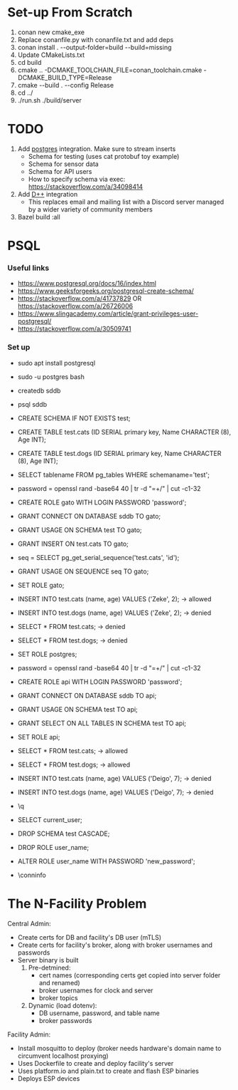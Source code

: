 # Set-up From Scratch
1. conan new cmake_exe
2. Replace conanfile.py with conanfile.txt and add deps
3. conan install . --output-folder=build --build=missing
4. Update CMakeLists.txt
5. cd build 
6. cmake .. -DCMAKE_TOOLCHAIN_FILE=conan_toolchain.cmake -DCMAKE_BUILD_TYPE=Release
8. cmake --build . --config Release
8. cd ../
9. ./run.sh ./build/server

# TODO
1. Add [postgres](https://conan.io/center/recipes/libpqxx?version=7.10.0) integration. Make sure to stream inserts
    - Schema for testing (uses cat protobuf toy example)
    - Schema for sensor data
    - Schema for API users
    - How to specify schema via exec: https://stackoverflow.com/a/34098414
2. Add [D++](https://conan.io/center/recipes/dpp?version=10.0.35) integration
    - This replaces email and mailing list with a Discord server managed by a wider variety of community members
3. Bazel build :all

# PSQL
### Useful links
- https://www.postgresql.org/docs/16/index.html
- https://www.geeksforgeeks.org/postgresql-create-schema/
- https://stackoverflow.com/a/41737829 OR https://stackoverflow.com/a/26726006
- https://www.slingacademy.com/article/grant-privileges-user-postgresql/
- https://stackoverflow.com/a/30509741

### Set up
- sudo apt install postgresql
- sudo -u postgres bash
- createdb sddb
- psql sddb
- CREATE SCHEMA IF NOT EXISTS test;
- CREATE TABLE test.cats (ID SERIAL primary key, Name CHARACTER (8), Age INT);
- CREATE TABLE test.dogs (ID SERIAL primary key, Name CHARACTER (8), Age INT);
- SELECT tablename FROM pg_tables WHERE schemaname='test';
- password = openssl rand -base64 40 | tr -d "=+/" | cut -c1-32
- CREATE ROLE gato WITH LOGIN PASSWORD 'password';
- GRANT CONNECT ON DATABASE sddb TO gato;
- GRANT USAGE ON SCHEMA test TO gato;
- GRANT INSERT ON test.cats TO gato;
- seq = SELECT pg_get_serial_sequence('test.cats', 'id');
- GRANT USAGE ON SEQUENCE seq TO gato;
- SET ROLE gato;
- INSERT INTO test.cats (name, age) VALUES ('Zeke', 2); -> allowed
- INSERT INTO test.dogs (name, age) VALUES ('Zeke', 2); -> denied
- SELECT * FROM test.cats; -> denied
- SELECT * FROM test.dogs; -> denied
- SET ROLE postgres;
- password = openssl rand -base64 40 | tr -d "=+/" | cut -c1-32
- CREATE ROLE api WITH LOGIN PASSWORD 'password';
- GRANT CONNECT ON DATABASE sddb TO api;
- GRANT USAGE ON SCHEMA test TO api;
- GRANT SELECT ON ALL TABLES IN SCHEMA test TO api;
- SET ROLE api;
- SELECT * FROM test.cats; -> allowed
- SELECT * FROM test.dogs; -> allowed
- INSERT INTO test.cats (name, age) VALUES ('Deigo', 7); -> denied
- INSERT INTO test.dogs (name, age) VALUES ('Deigo', 7); -> denied
- \q

- SELECT current_user;
- DROP SCHEMA test CASCADE;
- DROP ROLE user_name;
- ALTER ROLE user_name WITH PASSWORD 'new_password';
- \conninfo

# The N-Facility Problem
Central Admin:
- Create certs for DB and facility's DB user (mTLS)
- Create certs for facility's broker, along with broker usernames and passwords
- Server binary is built 
    1. Pre-detmined: 
        - cert names (corresponding certs get copied into server folder and renamed) 
        - broker usernames for clock and server
        - broker topics
    2. Dynamic (load dotenv):
        - DB username, password, and table name 
        - broker passwords 

Facility Admin:
- Install mosquitto to deploy (broker needs hardware's domain name to circumvent localhost proxying)
- Uses Dockerfile to create and deploy facility's server
- Uses platform.io and plain.txt to create and flash ESP binaries
- Deploys ESP devices